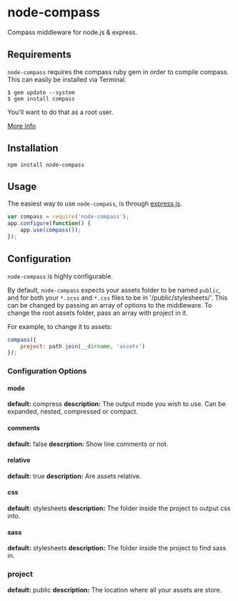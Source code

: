 node-compass
============

Compass middleware for node.js & express.

## Requirements

`node-compass` requires the compass ruby gem in order to compile compass.
This can easily be installed via Terminal.
    
    $ gem update --system
    $ gem install compass

You'll want to do that as a root user.

[More Info](http://compass-style.org/install/)

## Installation

    npm install node-compass

## Usage

The easiest way to use `node-compass`, is through [express.js](http://expressjs.com).

```javascript
var compass = require('node-compass');
app.configure(function() {
	app.use(compass());
});
```

## Configuration

`node-compass` is highly configurable.

By default, `node-compass` expects your assets folder to be named `public`, and for
both your `*.scss` and `*.css` files to be in '/public/stylesheets/'. This can be changed
by passing an array of options to the middleware. To change the root assets folder, pass
an array with project in it.

For example, to change it to assets:

```javascript
compass({
	project: path.join(__dirname, 'assets')
});
```

### Configuration Options

#### mode

**default:** compress
**description:** The output mode you wish to use.
Can be expanded, nested, compressed or compact.

#### comments

**default:** false
**descrption:** Show line comments or not.

#### relative

**default:** true
**description:** Are assets relative.

#### css

**default:** stylesheets
**description:** The folder inside the project to output css into.

#### sass

**default:** stylesheets
**description:** The folder inside the project to find sass in.

### project

**default:** public
**description:** The location where all your assets are store.
